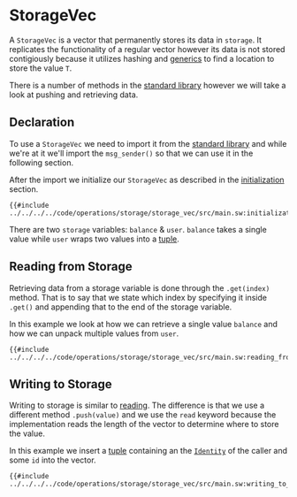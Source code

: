 # StorageVec

A `StorageVec` is a vector that permanently stores its data in `storage`. It replicates the functionality of a regular vector however its data is not stored contigiously because it utilizes hashing and [generics](../../../language/generics/index.md) to find a location to store the value `T`.

There is a number of methods in the [standard library](https://github.com/FuelLabs/sway/blob/master/sway-lib-std/src/storage.sw) however we will take a look at pushing and retrieving data.

## Declaration

To use a `StorageVec` we need to import it from the [standard library](https://github.com/FuelLabs/sway/tree/master/sway-lib-std) and while we're at it we'll import the `msg_sender()` so that we can use it in the following section.

After the import we initialize our `StorageVec` as described in the [initialization](../init.md) section.

```sway
{{#include ../../../../code/operations/storage/storage_vec/src/main.sw:initialization}}
```

There are two `storage` variables: `balance` & `user`. `balance` takes a single value while `user` wraps two values into a [tuple](../../../language/built-ins/tuples.md).

## Reading from Storage

Retrieving data from a storage variable is done through the `.get(index)` method. That is to say that we state which index by specifying it inside `.get()` and appending that to the end of the storage variable.

In this example we look at how we can retrieve a single value `balance` and how we can unpack multiple values from `user`.

```sway
{{#include ../../../../code/operations/storage/storage_vec/src/main.sw:reading_from_storage}}
```

## Writing to Storage

Writing to storage is similar to [reading](#reading-from-storage). The difference is that we use a different method `.push(value)` and we use the `read` keyword because the implementation reads the length of the vector to determine where to store the value.

In this example we insert a [tuple](../../../language/built-ins/tuples.md) containing an the [`Identity`](../../namespace/identity.md) of the caller and some `id` into the vector.

```sway
{{#include ../../../../code/operations/storage/storage_vec/src/main.sw:writing_to_storage}}
```
